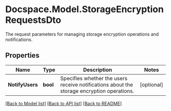 # Docspace.Model.StorageEncryptionRequestsDto
The request parameters for managing storage encryption operations and notifications.

## Properties

Name | Type | Description | Notes
------------ | ------------- | ------------- | -------------
**NotifyUsers** | **bool** | Specifies whether the users receive notifications about the storage encryption operations. | [optional] 

[[Back to Model list]](../README.md#documentation-for-models) [[Back to API list]](../README.md#documentation-for-api-endpoints) [[Back to README]](../README.md)

